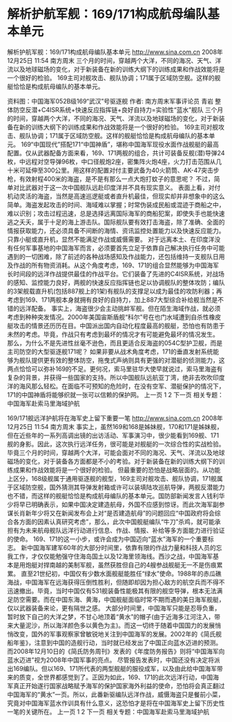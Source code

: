 # 解析护航军舰：169/171构成航母编队基本单元

解析护航军舰：169/171构成航母编队基本单元
http://www.sina.com.cn  2008年12月25日 11:54  南方周末
    三个月的时间，穿越两个大洋，不同的海况、天气、洋流以及地球磁场的变化，对于新装备在新的训练大纲下的训练成果和作战效能将是一个很好的检验。 169主司对舰攻击、舰队协调；171属于区域防空舰。这样的舰艇恰恰是构成航母编队的基本单元。

资料图：中国海军052B级169“武汉”号驱逐舰
作者: 南方周末军事评论员 青岩
整体防空反潜+C4ISR系统+快速反应指挥链+良好自持力=实验性“蓝水”舰队
三个月的时间，穿越两个大洋，不同的海况、天气、洋流以及地球磁场的变化，对于新装备在新的训练大纲下的训练成果和作战效能将是一个很好的检验。
169主司对舰攻击、舰队协调；171属于区域防空舰。这样的舰艇恰恰是构成航母编队的基本单元。
169“中国现代”搭配171“中国神盾”，堪称中国海军现役水面作战舰艇的最高配置。仅从武器配备方面来看，169、171两舰的组合，共计可装备反舰(潜)导弹24枚，中远程对空导弹96枚，中口径舰炮2座，密集阵火炮4座，火力打击范围从几十米可延伸至300公里。用这样的配置对付主要武备为40火箭筒、AK-47突击步枪，有效射程400米的海盗，是不是有那么一点大炮打蚊子的意思呢？
不过，简单对比武器对于这一次中国舰队远赴印度洋并不具有现实意义。
表面上看，对付机动灵活的海盗，当然是高速巡逻艇或者直升机最佳，但现实却并非想象中的这么简单。海盗发起攻击的时间、海域难以掌握；时常伪装成民船或混迹于商船之中，难以识别；攻击过程迅速，总是选择远离国际海军的商船犯案，即使失手也能快速逃之夭夭，属于十足的海上游击队。国际舰队要有效打击海盗，除了准确、全面的情报获取能力，还必须具备不间断的海情、资讯监控处置能力以及快速反应能力。只靠小艇或直升机，显然不能满足作战或威慑需要。
对于远离本土、在印度洋没有任何军事基地的中国海军而言，必须要首先立足于依靠自己解决执行任务中可能遇到的一切困难，除了前述的各种战场感知及作战能力，还包括维持一支舰队日用及作战的所有物资消耗。从这个角度考虑，169、171的组合显然能够为中国海军长时间段的远洋作战提供最佳的作战平台。它们装备了先进的C4ISR系统，对战场的感知、监控能力良好，两舰的快速反应指挥链也足以协调舰队的整体攻防；编队的3架舰载直升机(包括887舰上的1架)有舰队的支撑足以成为最佳的攻防利器；再考虑到169、171两舰本身就拥有良好的自持力，加上887大型综合补给舰当然是不错的远洋配备。
事实上，海盗很少会主动挑衅军舰。但在陌生海域作战，就必须考虑到种种突发情况。2000年美国宙斯盾舰“科尔”号在也门水域遭到自杀性橡皮艇攻击的情景还历历在目。中国派出国内自动化程度最高的舰艇，恐怕也有防患于未然的考虑。毕竟，作战只有考虑到最坏的情况才有可能避免最坏的情况发生。
那么，为什么不是先进性丝毫不逊色，而且更适合反海盗的054C型护卫舰，而是主司防空的大型驱逐舰171呢？
如果非要从战术角度考虑，171的垂直发射系统能够为舰队提供更有效的整体防空，拖曳式声纳则具有更强的对潜艇的侦测能力，这两点恰恰可以弥补169的不足。更何况，索马里驻华大使早就说过，索马里海盗有复杂的背景，并获得一些国家的支持。所以中国舰队远航亚丁湾，绝非去吹吹印度洋的海风那么轻松。在面临不可预知的危险时，在没有空军、潜艇保护的情况下，171的中国神盾将能够织就一张可以信赖的保护网。
上一页
1
2
下一页
相关专题：中国海军赴索马里海域护航

169/171舰远洋护航将在海军史上留下重要一笔
http://www.sina.com.cn  2008年12月25日 11:54  南方周末
事实上，虽然169和168是姊妹舰，170和171是姊妹舰，但在近些年的一系列高调出镜的出访活动、军事演习中，很少能看到169舰、171舰的身影。因此，这次执行远洋任务，很可能是对舰艇的一次综合性的实战检验。毕竟三个月的时间，穿越两个大洋，可能会面对不同的海况、天气、洋流以及地球磁场的变化，对于装备各方面都是不小的考验。对于新装备在新的训练大纲下的训练成果和作战效能将是一个很好的检验。
但最重要的恐怕是战略层面的。从功能上区分，168级舰属于通用驱逐舰的舰型，169主司对舰攻击、舰队协调，171舰属于区域防空舰，国外猜测其导弹发射箱或许可以装填陆攻巡航导弹，两舰反潜能力也不错，而这样的舰艇恰恰是构成航母编队的基本单元。国防部新闻发言人钱利华少将早已明确表示，如果中国决定建造航母，外国不应感到惊讶。而此次海军副参谋长肖新年少将又在新闻发布会上对“是否建造航母”的问题回应“中国政府将会综合各方面的因素认真研究考虑”，那么，此次中国舰艇编队“牛刀”杀鸡，就可能承担有为未来航母舰队远洋行动进行信息、作战、情报、补给等多方面能力进行验证的使命。
169、171的这一小步，或许会成为中国迈向“蓝水”海军的一个重要标志。
新中国海军建军60年的大部分时间里，依靠有限的作战力量和科技人员的忘我工作，才仅仅能勉强守住海岛国土以及12海里领海线。西沙之战，中国海军基本是用炮艇对捍南越的美制军舰，虽然获胜但自己的4艘参战舰艇无一不是伤痕累累。
直至21世纪初，中国仅有少数水面舰艇能胜任“绿水”使命。1988年的赤瓜礁海战，中国海军在远海获得压倒性胜利，但随即却因为担心敌方的航空兵而不得不迅速撤出。毕竟，当时中国仅有531舰装备性能极其有限的舰空导弹，根本无法满足防空需要。而在中国东海、黄海，中国舰艇面临时常不期而遇的美日海军舰艇，仅以武器装备来论，更有隔世之感。
大部分时间里，中国海军只能是忍辱负重，暂时放下自己的大洋之梦，不甘心地顶着“黄水”的帽子(由于近海多江河注入，带来大量泥沙，所以海洋颜色多以黄色为主)。而这一切终于随着中国国力的发展悄悄改变，国外的军事观察家曾敏锐地关注到中国海军的发展。2002年的《简氏舰船年鉴》，注意到中国的造舰行动，当时就已经发出了中国正向蓝水迈进的预测。而2008年12月10日的《简氏防务周刊》发表的《年度防务报告》则将“中国海军向蓝水迈进”视为2008年中国军事的亮点。
尽管报告发表时，中国还没有决定将派出169编队。但以169、171所代表的两型舰艇的服役成军，以及由此给中国海军带来的质变，全世界都感觉到了。正因为如此，169、171的此次远洋行动，中国海军真正开始遂行国家战略赋予海军的保护国家海外利益的使命，恐怕将会真正翻过中国海军的“黄水”一页。所以，此番新驱编队远洋作战，威慑海盗只是餐前小菜，究竟对中国海军蓝水作训具有什么意义，这恐怕才是将在中国海军史上留下历史性一笔的关键所在。
上一页
1
2
下一页
相关专题：中国海军赴索马里海域护航

